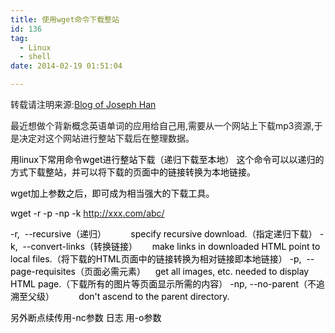 ```yaml
---
title: 使用wget命令下载整站
id: 136
tag:
  - Linux
  - shell
date: 2014-02-19 01:51:04

---
```


转载请注明来源:[Blog of Joseph Han](http://blog.joseph-han.net/ "Blog of Joseph Han")

最近想做个背新概念英语单词的应用给自己用,需要从一个网站上下载mp3资源,于是决定对这个网站进行整站下载后在整理数据。

<span style="color: #ff0000;"><span style="color: #000000;">用linux下常用命令wget进行整站下载（递归下载至本地） </span>
<span style="color: #000000;">这个命令可以以递归的方式下载整站，并可以将下载的页面中的链接转换为本地链接。 </span></span>

<span style="color: #000000;">wget加上参数之后，即可成为相当强大的下载工具。 </span>

<span style="color: #000000;">wget -r -p -np -k http://xxx.com/abc/ </span>

<span style="color: #000000;">-r,  --recursive（递归）          specify recursive download.（指定递归下载） </span>
<span style="color: #000000;">-k,  --convert-links（转换链接）      make links in downloaded HTML point to local files.（将下载的HTML页面中的链接转换为相对链接即本地链接） </span>
<span style="color: #000000;">-p,  --page-requisites（页面必需元素）    get all images, etc. needed to display HTML page.（下载所有的图片等页面显示所需的内容） </span>
<span style="color: #000000;">-np, --no-parent（不追溯至父级）          don't ascend to the parent directory. </span>

<span style="color: #000000;">另外断点续传用-nc参数 日志 用-o参数</span>